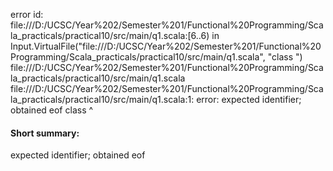 error id: file:///D:/UCSC/Year%202/Semester%201/Functional%20Programming/Scala_practicals/practical10/src/main/q1.scala:[6..6) in Input.VirtualFile("file:///D:/UCSC/Year%202/Semester%201/Functional%20Programming/Scala_practicals/practical10/src/main/q1.scala", "class ")
file:///D:/UCSC/Year%202/Semester%201/Functional%20Programming/Scala_practicals/practical10/src/main/q1.scala
file:///D:/UCSC/Year%202/Semester%201/Functional%20Programming/Scala_practicals/practical10/src/main/q1.scala:1: error: expected identifier; obtained eof
class 
      ^
#### Short summary: 

expected identifier; obtained eof
